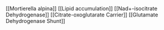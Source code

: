 [[Mortierella alpina]]
[[Lipid accumulation]]
[[Nad+-isocitrate Dehydrogenase]]
[[Citrate-oxoglutarate Carrier]]
[[Glutamate Dehydrogenase Shunt]]

